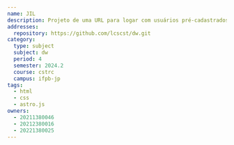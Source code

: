 ```yaml
---
name: JIL
description: Projeto de uma URL para logar com usuários pré-cadastrados com permissão para monitorar e gerenciar dados de uma rede (como velocidades, ping, status, etc.).
addresses:
  repository: https://github.com/lcscst/dw.git
category:
  type: subject
  subject: dw
  period: 4
  semester: 2024.2
  course: cstrc
  campus: ifpb-jp
tags:
  - html
  - css
  - astro.js
owners:
  - 20211380046
  - 20212380016
  - 20221380025
---
```

